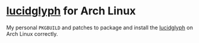 # [lucidglyph](https://github.com/maximilionous/lucidglyph) for Arch Linux

My personal `PKGBUILD` and patches to package and install the [lucidglyph](https://github.com/maximilionus/freetype-envision) on Arch Linux correctly.

